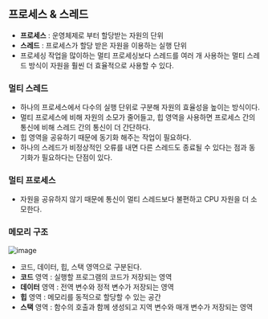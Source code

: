 ## 프로세스 & 스레드
- **프로세스** :  운영체제로 부터 할당받는 자원의 단위
- **스레드** : 프로세스가 할당 받은 자원을 이용하는 실행 단위
- 프로세싱 작업을 많이하는 멀티 프로세싱보다 스레드를 여러 개 사용하는 멀티 스레드 방식이 자원을 훨씬 더 효율적으로 사용할 수 있다.

### 멀티 스레드
- 하나의 프로세스에서 다수의 실행 단위로 구분해 자원의 효율성을 높이는 방식이다.
- 멀티 프로세스에 비해 자원의 소모가 줄어들고, 힙 영역을 사용하면 프로세스 간의 통신에 비해 스레드 간의 통신이 더 간단하다.
- 힙 영역을 공유하기 때문에 동기화 해주는 작업이 필요하다.
- 하나의 스레드가 비정상적인 오류를 내면 다른 스레드도 종료될 수 있다는 점과 동기화가 필요하다는 단점이 있다.

### 멀티 프로세스
- 자원을 공유하지 않기 때문에 통신이 멀티 스레드보다 불편하고 CPU 자원을 더 소모한다.

### 메모리 구조

![image](https://user-images.githubusercontent.com/61968474/130630774-28c17a0c-1001-4f84-b3ea-f00851ecaccf.png)

- 코드, 데이터, 힙, 스택 영역으로 구분된다.
- **코드** 영역 : 실행할 프로그램의 코드가 저장되는 영역
- **데이터** 영역 : 전역 변수와 정적 변수가 저장되는 영역
- **힙** 영역 : 메모리를 동적으로 할당할 수 있는 공간
- **스택** 영역 : 함수의 호출과 함께 생성되고 지역 변수와 매개 변수가 저장되는 영역
